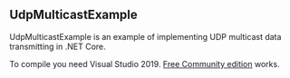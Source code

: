 ## UdpMulticastExample

UdpMulticastExample is an example of implementing UDP multicast data transmitting in .NET Core.

To compile you need Visual Studio 2019. [Free Community edition](https://www.visualstudio.com/vs/community/) works.
